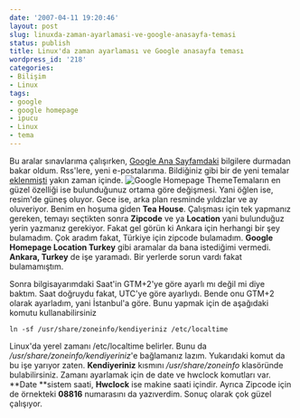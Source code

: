 ```yaml
---
date: '2007-04-11 19:20:46'
layout: post
slug: linuxda-zaman-ayarlamasi-ve-google-anasayfa-temasi
status: publish
title: Linux'da zaman ayarlaması ve Google anasayfa teması
wordpress_id: '218'
categories:
- Bilişim
- Linux
tags:
- google
- google homepage
- ipucu
- Linux
- tema
---
```


Bu aralar sınavlarıma çalışırken, [Google Ana Sayfamdaki](http://google.com/ig) bilgilere durmadan bakar oldum. Rss'lere, yeni e-postalarıma. Bildiğiniz gibi bir de yeni temalar [eklenmişti](http://www.murekkep.org/google-anasayfasi-temalandi) yakın zaman içinde. ![Google Homepage Theme](http://blog.arsln.org/image/googleanasayfa.jpg)Temaların en güzel özelliği ise bulunduğunuz ortama göre değişmesi. Yani öğlen ise, resim'de güneş oluyor. Gece ise, arka plan resminde yıldızlar ve ay oluveriyor. Benim en hoşuma giden **Tea House**. Çalışması için tek yapmanız gereken, temayı seçtikten sonra **Zipcode** ve ya **Location** yani bulunduğuz yerin yazmanız gerekiyor. Fakat gel görün ki Ankara için herhangi bir şey bulamadım. Çok aradım fakat, Türkiye için zipcode bulamadım. **Google Homepage Location Turkey** gibi aramalar da bana istediğimi vermedi. **Ankara, Turkey** de işe yaramadı. Bir yerlerde sorun vardı fakat bulamamıştım. 

Sonra bilgisayarımdaki Saat'in GTM+2'ye göre ayarlı mı değil mi diye baktım. Saat doğruydu fakat, UTC'ye göre ayarlıydı. Bende onu GTM+2 olarak ayarladım, yani İstanbul'a göre. Bunu yapmak için de aşağıdaki komutu kullanabilirsiniz

`ln -sf /usr/share/zoneinfo/kendiyeriniz /etc/localtime`

Linux'da yerel zamanı /etc/localtime belirler. Bunu da _/usr/share/zoneinfo/kendiyeriniz_'e bağlamanız lazım. Yukarıdaki komut da bu işe yarıyor zaten. **Kendiyeriniz** kısmını _/usr/share/zoneinfo_ klasöründe bulabilirsiniz. Zamanı ayarlamak için de date ve hwclock komutları var. **Date **sistem saati, **Hwclock** ise makine saati içindir. Ayrıca Zipcode için de örnekteki **08816** numarasını da yazıverdim. Sonuç olarak çok güzel çalışıyor.  


